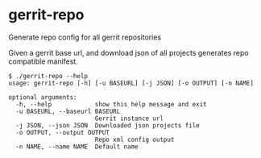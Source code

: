 gerrit-repo
===========

Generate repo config for all gerrit repositories

Given a gerrit base url, and download json of all projects generates repo compatible manifest.

```
$ ./gerrit-repo --help
usage: gerrit-repo [-h] [-u BASEURL] [-j JSON] [-o OUTPUT] [-n NAME]

optional arguments:
  -h, --help            show this help message and exit
  -u BASEURL, --baseurl BASEURL
                        Gerrit instance url
  -j JSON, --json JSON  Downloaded json projects file
  -o OUTPUT, --output OUTPUT
                        Repo xml config output
  -n NAME, --name NAME  Default name
```
